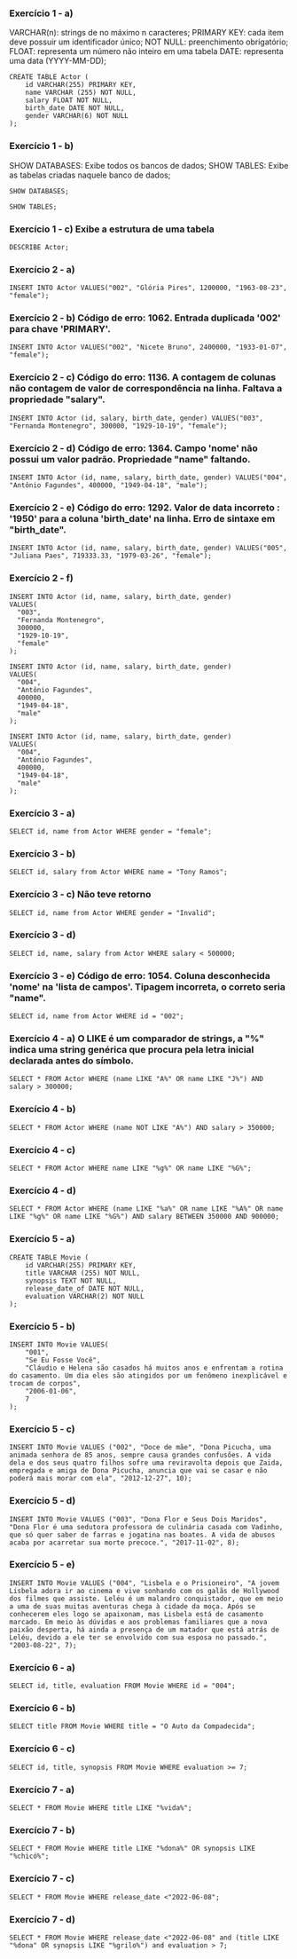 ### Exercício 1 - a)

VARCHAR(n): strings de no máximo n caracteres;
PRIMARY KEY: cada item deve possuir um identificador único;
NOT NULL: preenchimento obrigatório;
FLOAT: representa um número não inteiro em uma tabela
DATE: representa uma data (YYYY-MM-DD);
```
CREATE TABLE Actor (
    id VARCHAR(255) PRIMARY KEY,
    name VARCHAR (255) NOT NULL,
    salary FLOAT NOT NULL,
    birth_date DATE NOT NULL,
    gender VARCHAR(6) NOT NULL
);
```

### Exercício 1 - b)
SHOW DATABASES: Exibe todos os bancos de dados;
SHOW TABLES: Exibe as tabelas criadas naquele banco de dados;
```
SHOW DATABASES;
```
```
SHOW TABLES;
```

### Exercício 1 - c) Exibe a estrutura de uma tabela
```
DESCRIBE Actor;
```

### Exercício 2 - a)
```
INSERT INTO Actor VALUES("002", "Glória Pires", 1200000, "1963-08-23", "female");
```

### Exercício 2 - b) Código de erro: 1062. Entrada duplicada '002' para chave 'PRIMARY'. 

```
INSERT INTO Actor VALUES("002", "Nicete Bruno", 2400000, "1933-01-07", "female");
```

### Exercício 2 - c) Código do erro: 1136. A contagem de colunas não contagem de valor de correspondência na linha. Faltava a propriedade "salary".
```
INSERT INTO Actor (id, salary, birth_date, gender) VALUES("003", "Fernanda Montenegro", 300000, "1929-10-19", "female");
```

### Exercício 2 - d) Código de erro: 1364. Campo 'nome' não possui um valor padrão. Propriedade "name" faltando. 
```
INSERT INTO Actor (id, name, salary, birth_date, gender) VALUES("004", "Antônio Fagundes", 400000, "1949-04-18", "male");
```

### Exercício 2 - e) Código do erro: 1292. Valor de data incorreto : '1950' para a coluna 'birth_date' na linha. Erro de sintaxe em "birth_date".
```
INSERT INTO Actor (id, name, salary, birth_date, gender) VALUES("005", "Juliana Paes", 719333.33, "1979-03-26", "female");
```

### Exercício 2 - f)
```
INSERT INTO Actor (id, name, salary, birth_date, gender)
VALUES(
  "003", 
  "Fernanda Montenegro",
  300000,
  "1929-10-19", 
  "female"
);
```

```
INSERT INTO Actor (id, name, salary, birth_date, gender)
VALUES(
  "004", 
  "Antônio Fagundes",
  400000,
  "1949-04-18", 
  "male"
);
```

```
INSERT INTO Actor (id, name, salary, birth_date, gender)
VALUES(
  "004", 
  "Antônio Fagundes",
  400000,
  "1949-04-18", 
  "male"
);
```

### Exercício 3 - a)
```
SELECT id, name from Actor WHERE gender = "female";
```

### Exercício 3 - b)
```
SELECT id, salary from Actor WHERE name = "Tony Ramos";
```

### Exercício 3 - c) Não teve retorno
```
SELECT id, name from Actor WHERE gender = "Invalid";
```

### Exercício 3 - d)
```
SELECT id, name, salary from Actor WHERE salary < 500000;
```

### Exercício 3 - e) Código de erro: 1054. Coluna desconhecida 'nome' na 'lista de campos'. Tipagem incorreta, o correto seria "name".
```
SELECT id, name from Actor WHERE id = "002";
```

### Exercício 4 - a) O LIKE é um comparador de strings, a "%" indica uma string genérica que procura pela letra inicial declarada antes do símbolo. 
```
SELECT * FROM Actor WHERE (name LIKE "A%" OR name LIKE "J%") AND salary > 300000;
```

### Exercício 4 - b) 
```
SELECT * FROM Actor WHERE (name NOT LIKE "A%") AND salary > 350000;
```

### Exercício 4 - c)
```
SELECT * FROM Actor WHERE name LIKE "%g%" OR name LIKE "%G%";
```

### Exercício 4 - d)
```
SELECT * FROM Actor WHERE (name LIKE "%a%" OR name LIKE "%A%" OR name LIKE "%g%" OR name LIKE "%G%") AND salary BETWEEN 350000 AND 900000;
```

### Exercício 5 - a)
```
CREATE TABLE Movie (
    id VARCHAR(255) PRIMARY KEY,
    title VARCHAR (255) NOT NULL,
    synopsis TEXT NOT NULL,
    release_date_of DATE NOT NULL,
    evaluation VARCHAR(2) NOT NULL
);
```

### Exercício 5 - b)

```
INSERT INTO Movie VALUES(
	"001",
    "Se Eu Fosse Você",
    "Cláudio e Helena são casados há muitos anos e enfrentam a rotina do casamento. Um dia eles são atingidos por um fenômeno inexplicável e trocam de corpos",
	"2006-01-06",
    7
);
```

### Exercício 5 - c) 

```
INSERT INTO Movie VALUES ("002", "Doce de mãe", "Dona Picucha, uma animada senhora de 85 anos, sempre causa grandes confusões. A vida dela e dos seus quatro filhos sofre uma reviravolta depois que Zaida, empregada e amiga de Dona Picucha, anuncia que vai se casar e não poderá mais morar com ela", "2012-12-27", 10);
```

### Exercício 5 - d)

```
INSERT INTO Movie VALUES ("003", "Dona Flor e Seus Dois Maridos", "Dona Flor é uma sedutora professora de culinária casada com Vadinho, que só quer saber de farras e jogatina nas boates. A vida de abusos acaba por acarretar sua morte precoce.", "2017-11-02", 8);
```

### Exercício 5 - e) 

```
INSERT INTO Movie VALUES ("004", "Lisbela e o Prisioneiro", "A jovem Lisbela adora ir ao cinema e vive sonhando com os galãs de Hollywood dos filmes que assiste. Leléu é um malandro conquistador, que em meio a uma de suas muitas aventuras chega à cidade da moça. Após se conhecerem eles logo se apaixonam, mas Lisbela está de casamento marcado. Em meio às dúvidas e aos problemas familiares que a nova paixão desperta, há ainda a presença de um matador que está atrás de Leléu, devido a ele ter se envolvido com sua esposa no passado.", "2003-08-22", 7);
```

### Exercício 6 - a) 
```
SELECT id, title, evaluation FROM Movie WHERE id = "004";
```

### Exercício 6 - b)
```
SELECT title FROM Movie WHERE title = "O Auto da Compadecida";
```

### Exercício 6 - c)
```
SELECT id, title, synopsis FROM Movie WHERE evaluation >= 7;
```

### Exercício 7 - a) 
```
SELECT * FROM Movie WHERE title LIKE "%vida%";
```

### Exercício 7 - b) 
```
SELECT * FROM Movie WHERE title LIKE "%dona%" OR synopsis LIKE "%chicó%";
```

### Exercício 7 - c) 
```
SELECT * FROM Movie WHERE release_date <"2022-06-08";
```

### Exercício 7 - d) 
```
SELECT * FROM Movie WHERE release_date <"2022-06-08" and (title LIKE "%dona" OR synopsis LIKE "%grilo%") and evaluation > 7;
```